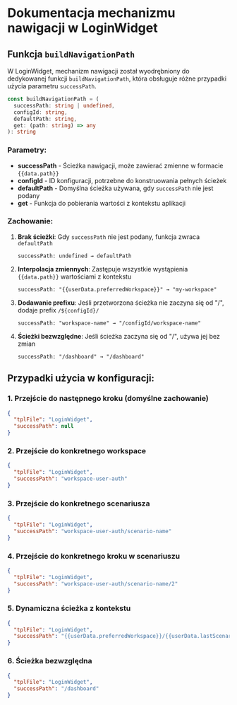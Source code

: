 # Dokumentacja mechanizmu nawigacji w LoginWidget

## Funkcja `buildNavigationPath`

W LoginWidget, mechanizm nawigacji został wyodrębniony do dedykowanej funkcji `buildNavigationPath`, która obsługuje różne przypadki użycia parametru `successPath`.

```typescript
const buildNavigationPath = (
  successPath: string | undefined, 
  configId: string, 
  defaultPath: string, 
  get: (path: string) => any
): string
```

### Parametry:

- **successPath** - Ścieżka nawigacji, może zawierać zmienne w formacie `{{data.path}}`
- **configId** - ID konfiguracji, potrzebne do konstruowania pełnych ścieżek
- **defaultPath** - Domyślna ścieżka używana, gdy `successPath` nie jest podany
- **get** - Funkcja do pobierania wartości z kontekstu aplikacji

### Zachowanie:

1. **Brak ścieżki**: Gdy `successPath` nie jest podany, funkcja zwraca `defaultPath`
   ```
   successPath: undefined → defaultPath
   ```

2. **Interpolacja zmiennych**: Zastępuje wszystkie wystąpienia `{{data.path}}` wartościami z kontekstu
   ```
   successPath: "{{userData.preferredWorkspace}}" → "my-workspace"
   ```

3. **Dodawanie prefixu**: Jeśli przetworzona ścieżka nie zaczyna się od "/", dodaje prefix `/${configId}/`
   ```
   successPath: "workspace-name" → "/configId/workspace-name"
   ```

4. **Ścieżki bezwzględne**: Jeśli ścieżka zaczyna się od "/", używa jej bez zmian
   ```
   successPath: "/dashboard" → "/dashboard"
   ```

## Przypadki użycia w konfiguracji:

### 1. Przejście do następnego kroku (domyślne zachowanie)
```json
{
  "tplFile": "LoginWidget",
  "successPath": null
}
```

### 2. Przejście do konkretnego workspace
```json
{
  "tplFile": "LoginWidget",
  "successPath": "workspace-user-auth"
}
```

### 3. Przejście do konkretnego scenariusza
```json
{
  "tplFile": "LoginWidget",
  "successPath": "workspace-user-auth/scenario-name"
}
```

### 4. Przejście do konkretnego kroku w scenariuszu
```json
{
  "tplFile": "LoginWidget",
  "successPath": "workspace-user-auth/scenario-name/2"
}
```

### 5. Dynamiczna ścieżka z kontekstu
```json
{
  "tplFile": "LoginWidget",
  "successPath": "{{userData.preferredWorkspace}}/{{userData.lastScenario}}"
}
```

### 6. Ścieżka bezwzględna
```json
{
  "tplFile": "LoginWidget",
  "successPath": "/dashboard"
}
```